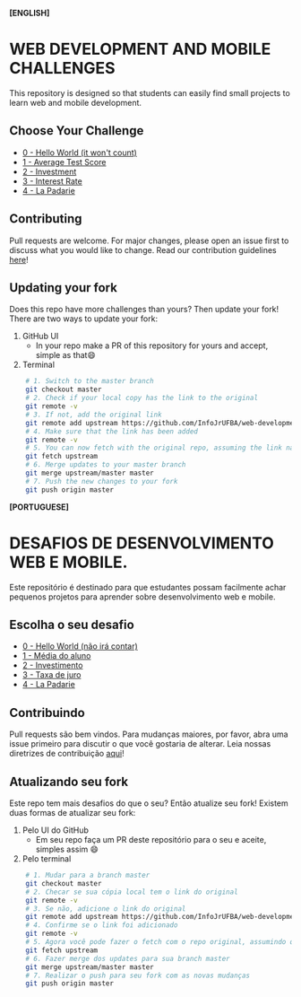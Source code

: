 **[ENGLISH]**

# WEB DEVELOPMENT AND MOBILE CHALLENGES

This repository is designed so that students can easily find small projects to learn web and mobile development.

## Choose Your Challenge

- [0 - Hello World (it won't count)](./challenges/0-hello-world/readme.md)
- [1 - Average Test Score](./challenges/1-average-test-score/readme.md)
- [2 - Investment](./challenges/2-investment/readme.md)
- [3 - Interest Rate](./challenges/3-interest-rate/readme.md)
- [4 - La Padarie](./challenges/4-la-padarie/readme.md)

## Contributing

Pull requests are welcome. For major changes, please open an issue first to discuss what you would like to change.
Read our contribution guidelines [here](https://github.com/InfoJrUFBA/web-development-and-mobile-challenges/blob/main/CONTRIBUTING.md)!

## Updating your fork

Does this repo have more challenges than yours? Then update your fork!
There are two ways to update your fork:

1. GitHub UI
   - In your repo make a PR of this repository for yours and accept, simple as that:smile:
2. Terminal

```bash
    # 1. Switch to the master branch
    git checkout master
    # 2. Check if your local copy has the link to the original
    git remote -v
    # 3. If not, add the original link
    git remote add upstream https://github.com/InfoJrUFBA/web-development-and-mobile-challenges.git
    # 4. Make sure that the link has been added
    git remote -v
    # 5. You can now fetch with the original repo, assuming the link name is 'upstream'
    git fetch upstream
    # 6. Merge updates to your master branch
    git merge upstream/master master
    # 7. Push the new changes to your fork
    git push origin master

```

**[PORTUGUESE]**

# DESAFIOS DE DESENVOLVIMENTO WEB E MOBILE.

Este repositório é destinado para que estudantes possam facilmente achar pequenos projetos para aprender sobre desenvolvimento web e mobile.

## Escolha o seu desafio

- [0 - Hello World (não irá contar)](./challenges/0-hello-world/readme.md)
- [1 - Média do aluno](./challenges/1-average-test-score/readme.md)
- [2 - Investimento](./challenges/2-investment/readme.md)
- [3 - Taxa de juro](./challenges/3-interest-rate/readme.md)
- [4 - La Padarie](./challenges/4-la-padarie/readme.md)

## Contribuindo

Pull requests são bem vindos. Para mudanças maiores, por favor, abra uma issue primeiro para discutir o que você gostaria de alterar.
Leia nossas diretrizes de contribuição [aqui](https://github.com/InfoJrUFBA/web-development-and-mobile-challenges/blob/main/CONTRIBUTING.md)!

## Atualizando seu fork

Este repo tem mais desafios do que o seu? Então atualize seu fork!
Existem duas formas de atualizar seu fork:
1. Pelo UI do GitHub
   - Em seu repo faça um PR deste repositório para o seu e aceite, simples assim :smile:
2. Pelo terminal

```bash
    # 1. Mudar para a branch master
    git checkout master
    # 2. Checar se sua cópia local tem o link do original
    git remote -v
    # 3. Se não, adicione o link do original
    git remote add upstream https://github.com/InfoJrUFBA/web-development-and-mobile-challenges.git
    # 4. Confirme se o link foi adicionado
    git remote -v
    # 5. Agora você pode fazer o fetch com o repo original, assumindo que o nome do link é 'upstream'
    git fetch upstream
    # 6. Fazer merge dos updates para sua branch master
    git merge upstream/master master
    # 7. Realizar o push para seu fork com as novas mudanças
    git push origin master

```
